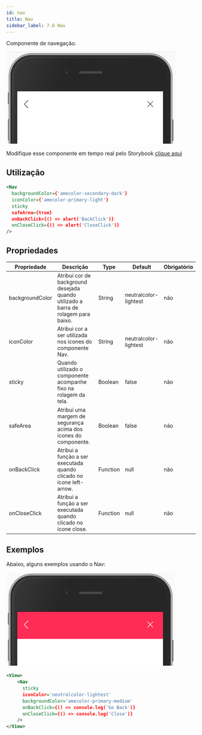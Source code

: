 ```yaml
---
id: nav
title: Nav
sidebar_label: 7.6 Nav
---
```


Componente de navegação.

![textlink](assets/images_components/v2.19.0/nav_ex1.png)

Modifique esse componente em tempo real pelo Storybook [clique aqui](https://ame-miniapp-components.calindra.com.br/storybook/?path=/story/organiza%C3%A7%C3%A3o-nav--basic)


## Utilização

```xml
<Nav
  backgroundColor={'amecolor-secondary-dark'}
  iconColor={'amecolor-primary-light'}
  sticky
  safeArea={true}
  onBackClick={() => alert('BackClick')}
  onCloseClick={() => alert('CloseClick')}
/>
```

## Propriedades

| Propriedade     | Descrição                                                                          | Type     | Default               | Obrigatório |
|-----------------|------------------------------------------------------------------------------------|----------|-----------------------|-------------|
| backgroundColor | Atribui cor de background desejada quando utilizado a barra de rolagem para baixo. | String   | neutralcolor-lightest | não         |
| iconColor       | Atribui cor a ser utilizada nos icones do componente Nav.                          | String   | neutralcolor-lightest | não         |
| sticky          | Quando utilizado o componente acompanhe fixo na rolagem da tela.                   | Boolean  | false                 | não         |
| safeArea        | Atribui uma margem de segurança acima dos icones do componente.                    | Boolean  | false                 | não         |
| onBackClick     | Atribui a função a ser executada quando clicado no ícone left-arrow.               | Function | null                  | não         |
| onCloseClick    | Atribui a função a ser executada quando clicado no ícone close.                    | Function | null                  | não         |

## Exemplos

Abaixo, alguns exemplos usando o Nav:

![Carousel](assets/images_components/v2.19.0/nav_ex2.png)

```xml
<View>
    <Nav
      sticky
      iconColor='neutralcolor-lightest'
      backgroundColor='amecolor-primary-medium'
      onBackClick={() => console.log('Go Back')}
      onCloseClick={() => console.log('Close')}
    />
</View>
```